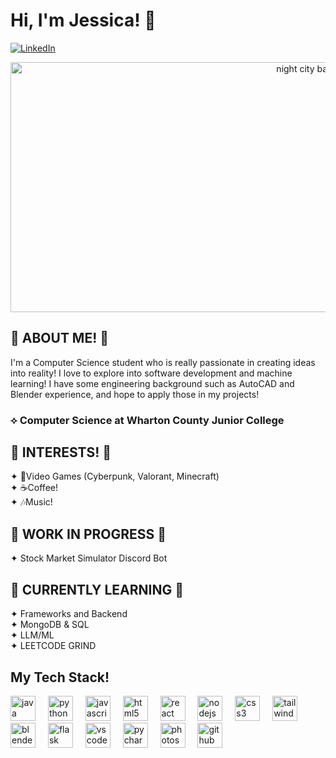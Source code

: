 
# Hi, I'm Jessica! 👋

[![LinkedIn](https://img.shields.io/badge/LinkedIn-blue?style=for-the-badge&logo=linkedin)](https://www.linkedin.com/in/jessicanhudo/)


<p align="center">
 <img src="https://i.pinimg.com/originals/bc/87/e5/bc87e5124f8d2cfe810d403adc96ad01.gif" alt="night city background gif" height="400" width="1000" />
</p>

<div align="center">
<h2 align="left"> 🌸 ABOUT ME! 🌸</h2>
<p align="left"> I'm a Computer Science student who is really passionate in creating ideas into reality!
 I love to explore into software development and machine learning!
 I have some engineering background such as AutoCAD and Blender experience, 
 and hope to apply those in my projects! </p> 
<h3 align="left">⟡ Computer Science at Wharton County Junior College</h3>
<div align="left">
<h2>
🌸 INTERESTS! 
🌸 </h2>
 ✦ 👾Video Games (Cyberpunk, Valorant, Minecraft)
<br> ✦ ☕Coffee!
<br> ✦ 🎶Music!
 </div>
</div>

## 🌸 WORK IN PROGRESS 🌸
✦ Stock Market Simulator Discord Bot

## 🌸 CURRENTLY LEARNING 🌸
✦ Frameworks and Backend
<br>✦ MongoDB & SQL
<br>✦ LLM/ML
<br>✦ LEETCODE GRIND

## My Tech Stack! 
<div align="left">
  <img src="https://cdn.jsdelivr.net/gh/devicons/devicon/icons/java/java-original.svg" height="40" alt="java logo"  />
  <img width="12" />
  <img src="https://cdn.jsdelivr.net/gh/devicons/devicon/icons/python/python-original.svg" height="40" alt="python logo"  />
  <img width="12" />
 <img src="https://cdn.jsdelivr.net/gh/devicons/devicon/icons/javascript/javascript-original.svg" height="40" alt="javascript logo"  />
  <img width="12" />
  <img src="https://cdn.jsdelivr.net/gh/devicons/devicon/icons/html5/html5-original.svg" height="40" alt="html5 logo"  />
  <img width="12" />
 <img src="https://cdn.jsdelivr.net/gh/devicons/devicon/icons/react/react-original.svg" height="40" alt="react logo"  />
  <img width="12" />
  <img src="https://cdn.jsdelivr.net/gh/devicons/devicon/icons/nodejs/nodejs-original.svg" height="40" alt="nodejs logo"  />
  <img width="12" />
  <img src="https://cdn.jsdelivr.net/gh/devicons/devicon/icons/css3/css3-original.svg" height="40" alt="css3 logo"  />
  <img width="12" />
  <img src="https://cdn.jsdelivr.net/gh/devicons/devicon/icons/tailwindcss/tailwindcss-original-wordmark.svg" height="40" alt="tailwindcss logo"  />
  <img width="12" />
  <img src="https://cdn.jsdelivr.net/gh/devicons/devicon/icons/blender/blender-original.svg" height="40" alt="blender logo"  />
  <img width="12" />
  <img src="https://cdn.jsdelivr.net/gh/devicons/devicon/icons/flask/flask-original.svg" height="40" alt="flask logo"  />
  <img width="12" />
  <img src="https://cdn.jsdelivr.net/gh/devicons/devicon/icons/vscode/vscode-original.svg" height="40" alt="vscode logo"  />
  <img width="12" />
  <img src="https://cdn.jsdelivr.net/gh/devicons/devicon/icons/pycharm/pycharm-original.svg" height="40" alt="pycharm logo"  />
  <img width="12" />
  <img src="https://cdn.jsdelivr.net/gh/devicons/devicon/icons/photoshop/photoshop-plain.svg" height="40" alt="photoshop logo"  />
  <img width="12" />
  <img src="https://cdn.jsdelivr.net/gh/devicons/devicon/icons/github/github-original.svg" height="40" alt="github logo"  />
</div>

###

